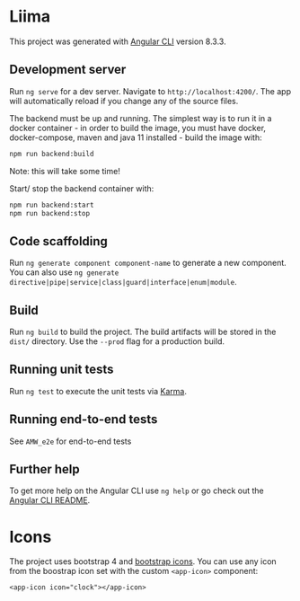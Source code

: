 # Liima

This project was generated with [Angular CLI](https://github.com/angular/angular-cli) version 8.3.3.

## Development server

Run `ng serve` for a dev server. Navigate to `http://localhost:4200/`. The app will automatically reload if you change any of the source files.

The backend must be up and running. The simplest way is to run it in a docker container - in order to build the image, you must have docker, docker-compose, maven and java 11 installed - build the image with:

```bash
npm run backend:build
```

Note: this will take some time!

Start/ stop the backend container with:

```bash
npm run backend:start
npm run backend:stop
```

## Code scaffolding

Run `ng generate component component-name` to generate a new component. You can also use `ng generate directive|pipe|service|class|guard|interface|enum|module`.

## Build

Run `ng build` to build the project. The build artifacts will be stored in the `dist/` directory. Use the `--prod` flag for a production build.

## Running unit tests

Run `ng test` to execute the unit tests via [Karma](https://karma-runner.github.io).

## Running end-to-end tests

See `AMW_e2e` for end-to-end tests

## Further help

To get more help on the Angular CLI use `ng help` or go check out the [Angular CLI README](https://github.com/angular/angular-cli/blob/master/README.md).

# Icons

The project uses bootstrap 4 and [bootstrap icons](https://icons.getbootstrap.com/).
You can use any icon from the boostrap icon set with the custom `<app-icon>` component:

```
<app-icon icon="clock"></app-icon>
```
